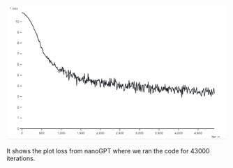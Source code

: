 ![Loss Plot](loss.png)

It shows the plot loss from nanoGPT where we ran the code for 43000 iterations. 